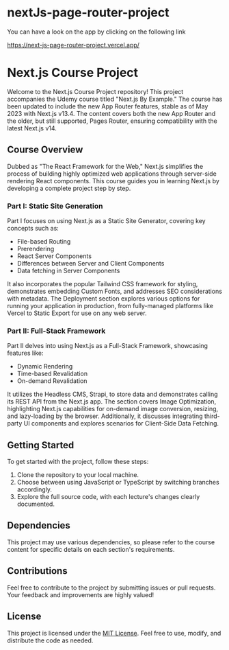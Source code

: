# nextJs-page-router-project

You can have a look on the app by clicking on the following link

https://next-js-page-router-project.vercel.app/

# Next.js Course Project

Welcome to the Next.js Course Project repository! This project accompanies the Udemy course titled "Next.js By Example." The course has been updated to include the new App Router features, stable as of May 2023 with Next.js v13.4. The content covers both the new App Router and the older, but still supported, Pages Router, ensuring compatibility with the latest Next.js v14.

## Course Overview

Dubbed as "The React Framework for the Web," Next.js simplifies the process of building highly optimized web applications through server-side rendering React components. This course guides you in learning Next.js by developing a complete project step by step.

### Part I: Static Site Generation

Part I focuses on using Next.js as a Static Site Generator, covering key concepts such as:
- File-based Routing
- Prerendering
- React Server Components
- Differences between Server and Client Components
- Data fetching in Server Components

It also incorporates the popular Tailwind CSS framework for styling, demonstrates embedding Custom Fonts, and addresses SEO considerations with metadata. The Deployment section explores various options for running your application in production, from fully-managed platforms like Vercel to Static Export for use on any web server.

### Part II: Full-Stack Framework

Part II delves into using Next.js as a Full-Stack Framework, showcasing features like:
- Dynamic Rendering
- Time-based Revalidation
- On-demand Revalidation

It utilizes the Headless CMS, Strapi, to store data and demonstrates calling its REST API from the Next.js app. The section covers Image Optimization, highlighting Next.js capabilities for on-demand image conversion, resizing, and lazy-loading by the browser. Additionally, it discusses integrating third-party UI components and explores scenarios for Client-Side Data Fetching.

## Getting Started

To get started with the project, follow these steps:

1. Clone the repository to your local machine.
2. Choose between using JavaScript or TypeScript by switching branches accordingly.
3. Explore the full source code, with each lecture's changes clearly documented.

## Dependencies

This project may use various dependencies, so please refer to the course content for specific details on each section's requirements.

## Contributions

Feel free to contribute to the project by submitting issues or pull requests. Your feedback and improvements are highly valued!

## License

This project is licensed under the [MIT License](LICENSE.md). Feel free to use, modify, and distribute the code as needed.

